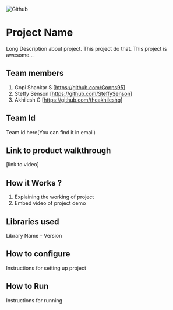 ![Github](https://user-images.githubusercontent.com/64391274/211215734-bbc57b92-9a71-496d-873e-3eedc7523916.png)


# Project Name
Long Description about project. This project do that. This project is awesome...
## Team members
1. Gopi Shankar S [https://github.com/Gopps95]
2. Steffy Senson [https://github.com/SteffySenson]
3. Akhilesh G [https://github.com/theakhileshg]
## Team Id
Team id here(You can find it in email)
## Link to product walkthrough
[link to video]
## How it Works ?
1. Explaining the working of project
2. Embed video of project demo
## Libraries used
Library Name - Version
## How to configure
Instructions for setting up project
## How to Run
Instructions for running
